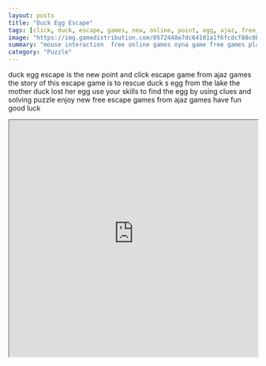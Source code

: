 ```yaml
---
layout: posts
title: "Duck Egg Escape"
tags: [click, duck, escape, games, new, online, point, egg, ajaz, free, online, games, oyna, game, free, games, play, play, games]
image: "https://img.gamedistribution.com/0572448e7dc64101a1f6fcdcf88c0be2.jpg"
summary: "mouse interaction  free online games oyna game free games play play games"
category: "Puzzle"
---
```


duck egg escape is the new point and click escape game from ajaz games the story of this escape game is to rescue duck s egg from the lake the mother duck lost her egg use your skills to find the egg by using clues and solving puzzle enjoy new free escape games from ajaz games have fun good luck

<iframe width="100%" height="480px;" src="https://flash.gamedistribution.com?game=0572448e7dc64101a1f6fcdcf88c0be2"></iframe>
